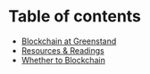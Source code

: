 # Table of contents

* [Blockchain at Greenstand](README.md)
* [Resources & Readings](resources-and-readings.md)
* [Whether to Blockchain](whether-to-blockchain.md)
